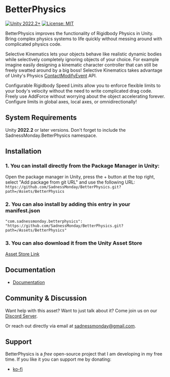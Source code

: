# BetterPhysics
[![Unity 2022.2+](https://img.shields.io/badge/unity-2022.2%2B-blue.svg)](https://unity3d.com/get-unity/download)
[![License: MIT](https://img.shields.io/badge/License-MIT-brightgreen.svg)](https://github.com/dbrizov/NaughtyAttributes/blob/master/LICENSE)

BetterPhysics improves the functionality of Rigidbody Physics in Unity. Bring complex physics systems to life quickly without messing around with complicated physics code.


Selective Kinematics lets your objects behave like realistic dynamic bodies while selectively completely ignoring objects of your choice. For example imagine easily designing a kinematic character controller that can still be freely swatted around by a big boss! Selective Kinematics takes advantage of Unity's Physics [ContactModifyEvent](https://docs.unity3d.com/ScriptReference/Physics.ContactModifyEvent.html) API.


Configurable Rigidbody Speed Limits allow you to enforce flexible limits to your body's velocity without the need to write complicated drag code. Freely use AddForce without worrying about the object accelerating forever. Configure limits in global axes, local axes, or omnidirectionally!

## System Requirements
Unity **2022.2** or later versions. Don't forget to include the SadnessMonday.BetterPhysics namespace.

## Installation
### 1. You can install directly from the Package Manager in Unity:

Open the package manager in Unity, press the + button at the top right, select "Add package from git URL" and use the following URL:
`https://github.com/SadnessMonday/BetterPhysics.git?path=/Assets/BetterPhysics`

### 2. You can also install by adding this entry in your **manifest.json**
```
"com.sadnessmonday.betterphysics": "https://github.com/SadnessMonday/BetterPhysics.git?path=/Assets/BetterPhysics"
```
### 3. You can also download it from the Unity Asset Store
[Asset Store Link](https://assetstore.unity.com/packages/tools/physics/betterphysics-selective-kinematics-244370)

## Documentation
- [Documentation](https://sadnessmonday.com/pages/betterphysics/)

## Community & Discussion

Want help with this asset? Want to just talk about it? Come join us on our [Discord Server](https://discord.gg/Nq2et6jzGt).

Or reach out directly via email at <sadnessmonday@gmail.com>.

## Support
BetterPhysics is a *free* open-source project that I am developing in my free time. If you like it you can support me by donating:

- [ko-fi](https://ko-fi.com/praetorblue)
